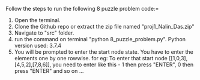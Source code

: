 Follow the steps to run the following 8 puzzle problem code:=

1. Open the terminal. 
2. Clone the Github repo or extract the zip file named "proj1_Nalin_Das.zip"
3. Navigate to "src" folder.
4. run the command on terminal "python 8_puzzle_problem.py".  Python version used: 3.7.4
5. You will be prompted to enter the start node state. You have to enter the elements one by one rowwise.
for eg: To enter that start node [[1,0,3],[4,5,2],[7,8,6]], you need to enter like this - 1 then press "ENTER", 0 then press "ENTER" and so on ...
